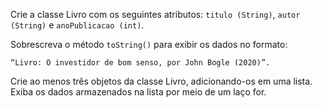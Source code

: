 Crie a classe Livro com os seguintes atributos: `titulo (String)`, `autor (String)` e `anoPublicacao (int)`.

Sobrescreva o método `toString()` para exibir os dados no formato:
            
    “Livro: O investidor de bom senso, por John Bogle (2020)”.

Crie ao menos três objetos da classe Livro, adicionando-os em uma lista. Exiba os dados
armazenados na lista por meio de um laço for.